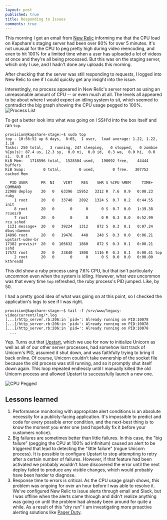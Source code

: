```yaml
---
layout: post
published: true
title: Responding to Issues
comments: true
---
```

This morning I got an email from [New Relic](http://newrelic.com/) informing me that the CPU load on Kapshare's staging server had been over 80% for over 5 minutes. It's not unusual for the CPU to peg pretty high during video reencoding, and even to hit 100% for a limited time when a user has uploaded a lot of videos at once and they're all being processed. But this was on the staging server, which only I use, and I hadn't done any uploads this morning.

After checking that the server was still responding to requests, I logged into New Relic to see if I could quickly get any insight into the issue.

Interestingly, no process appeared in New Relic's server report as using an unreasonable amount of CPU -- or even much at all. The levels all appeared to be about where I would expect an idling system to sit, which seemed to contradict the big graph showing the CPU usage pegged to 100%.
![Process List](//corbt.s3.amazonaws.com/blog/issues/process_list.png)

To get a better look into what was going on I SSH'd into the box itself and ran `top`.
    
    provision@kapshare-stage:~$ sudo top
    top - 10:56:52 up 6 days,  8:05,  1 user,  load average: 1.22, 1.22, 1.18
    Tasks: 250 total,   3 running, 247 sleeping,   0 stopped,   0 zombie
    %Cpu(s): 87.4 us, 12.3 sy,  0.0 ni,  0.0 id,  0.3 wa,  0.0 hi,  0.0 si,  0.0 st
    KiB Mem:   1718596 total,  1528504 used,   190092 free,    44444 buffers
    KiB Swap:        0 total,        0 used,        0 free.   307752 cached Mem

      PID USER      PR  NI    VIRT    RES    SHR S %CPU %MEM     TIME+ COMMAND
    22988 deploy    20   0   63396  15952   3312 R  7.6  0.9   0:00.23 ruby
        1 root      20   0   33740   2892   1324 S  0.7  0.2   0:44.55 init
        8 root      20   0       0      0      0 S  0.7  0.0   1:39.38 rcuos/0
        7 root      20   0       0      0      0 R  0.3  0.0   0:52.99 rcu_sched
     1121 message+  20   0   39224   1312    872 S  0.3  0.1   0:07.24 dbus-daemon
    14896 root      20   0   19476    448    248 S  0.3  0.0   0:06.21 upstart-udev-br
    17382 provisi+  20   0  105632   1860    872 S  0.3  0.1   0:00.21 sshd
    17572 root      20   0   23840   1808   1116 R  0.3  0.1   0:00.41 top
        2 root      20   0       0      0      0 S  0.0  0.0   0:00.00 kthreadd

This did show a ruby process using 7.6% CPU, but that isn't particularly uncommon even when the system is idling. However, what *was* uncommon was that every time `top` refreshed, the ruby process's PID jumped. Like, by 50.

I had a pretty good idea of what was going on at this point, so I checked the application's logs to see if I was right.

    provision@kapshare-stage:~$ tail -f /srv/www/legacy-video/current/log/*.log
    [...]/http_server.rb:206:in `pid=': Already running on PID:10078
    [...]/http_server.rb:206:in `pid=': Already running on PID:10078
    [...]/http_server.rb:206:in `pid=': Already running on PID:10078
      ...

Yep. Turns out that [Upstart](http://upstart.ubuntu.com/), which we use for now to initialize Unicorn as well as all of our other server processes, had somehow lost track of Unicorn's PID, assumed it shut down, and was faithfully trying to bring it back online. Of course, Unicorn couldn't take ownership of the socket file because the old process was still running, and so it promptly shut itself down again. This loop repeated endlessly until I manually killed the old Unicorn process and allowed Upstart to successfully launch a new one.

![CPU Pegged](//corbt.s3.amazonaws.com/blog/issues/cpu_pegged.png)

## Lessons learned
1. Performance monitoring with appropriate alert conditions is an absolute necessity for a publicly-facing application. It's impossible to predict and code for every possible error condition, and the next-best thing is to know the moment you enter one (and hopefully fix it before your customers notice).
2. Big failures are sometimes better than little failures. In this case, the "big failure" (pegging the CPU at 100% ad infinitum) caused an alert to be triggered that lead to detecting the "little failure" (rogue Unicorn process). It is possible to configure Upstart to stop attempting to retry after a certain number of failures. However, if that feature had been activated we probably wouldn't have discovered the error until the next deploy failed to produce any visible changes, which would probably have been harder to diagnose.
3. Response time to errors is critical. As the CPU usage graph shows, this problem was ongoing for over an hour before I was able to resolve it. We've configured New Relic to issue alerts through email and Slack, but I was offline when the alerts came through and didn't realize anything was going on until the problem had already been around for quite a while. As a result of this "dry run" I am investigating more proactive alerting solutions like [Pager Duty](http://www.pagerduty.com/).
